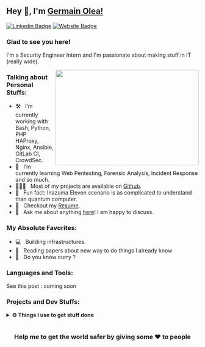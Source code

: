 ## Hey 👋, I'm [Germain Olea!](https://germain.tech/)

[![Linkedin Badge](https://img.shields.io/badge/-LinkedIn-0e76a8?style=flat-square&logo=Linkedin&logoColor=white)](https://www.linkedin.com/in/germainol/)
[![Website Badge](https://img.shields.io/badge/Website-3b5998?style=flat-square&logo=google-chrome&logoColor=white)](https://germain.tech/)

### Glad to see you here!

I'm a Security Engineer Intern and I'm passionate about making stuff in IT (really wide).

<img align="right" height="250" width="375" alt="" src="https://raw.githubusercontent.com/iampavangandhi/iampavangandhi/master/gifs/coder.gif" />

### Talking about Personal Stuffs:

- 🛠 &nbsp; I’m currently working with Bash, Python, PHP <br /> HAProxy, Nginx, Ansible, GitLab CI, CrowdSec.
- 🚀 &nbsp; I’m currently learning Web Pentesting, Forensic Analysis, Incident Response and so much.
- 👨🏻‍💻 &nbsp; Most of my projects are available on [Github](https://github.com/djuhnix).
- 👾 &nbsp; Fun fact: Inazuma Eleven scenario is as complicated to understand than quantum computer.
- 📝 &nbsp; Checkout my [Resume]().
- 💬 &nbsp; Ask me about anything [here](mailto:olea@germain.tech)! I am happy to discuss.

### My Absolute Favorites:

- 💻 &nbsp; Building infrastructures.
- 📰 &nbsp; Reading papers about new way to do things I already know
- 🍕 &nbsp; Do you know curry ?

### Languages and Tools:

See this post : coming soon

### Projects and Dev Stuffs:

<details>	
  <br />
  <summary><b>⚙️ Things I use to get stuff done</b></summary>
  	<ul>
  	    <li><b>Browser: </b> Firefox Web Browser</li>
	    <li><b>Code Editor:</b> Jetbrains Toolbox & al.</li>
	    <li><b>To Stay Updated:</b> Dev.to, Medium & Linkedin.</li>
	    <br />
	</ul>	
</details>

#

<div align="center">

### Help me to get the world safer by giving some ❤️ to people

</div>
